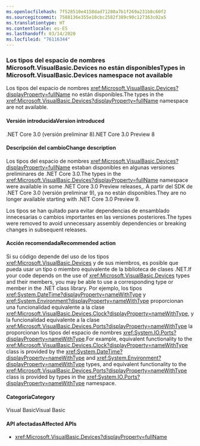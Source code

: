 ```yaml
---
ms.openlocfilehash: 7f528510e4158dad71280a7b1f269a231b8c60f2
ms.sourcegitcommit: 7588136e355e10cbc2582f389c90c127363c02a5
ms.translationtype: HT
ms.contentlocale: es-ES
ms.lasthandoff: 03/14/2020
ms.locfileid: "76116344"
---
```

### <a name="types-in-microsoftvisualbasicdevices-namespace-not-available"></a><span data-ttu-id="cf403-101">Los tipos del espacio de nombres Microsoft.VisualBasic.Devices no están disponibles</span><span class="sxs-lookup"><span data-stu-id="cf403-101">Types in Microsoft.VisualBasic.Devices namespace not available</span></span>

<span data-ttu-id="cf403-102">Los tipos del espacio de nombres <xref:Microsoft.VisualBasic.Devices?displayProperty=fullName> no están disponibles.</span><span class="sxs-lookup"><span data-stu-id="cf403-102">The types in the <xref:Microsoft.VisualBasic.Devices?displayProperty=fullName> namespace are not available.</span></span>

#### <a name="version-introduced"></a><span data-ttu-id="cf403-103">Versión introducida</span><span class="sxs-lookup"><span data-stu-id="cf403-103">Version introduced</span></span>

<span data-ttu-id="cf403-104">.NET Core 3.0 (versión preliminar 8)</span><span class="sxs-lookup"><span data-stu-id="cf403-104">.NET Core 3.0 Preview 8</span></span>

#### <a name="change-description"></a><span data-ttu-id="cf403-105">Descripción del cambio</span><span class="sxs-lookup"><span data-stu-id="cf403-105">Change description</span></span>

<span data-ttu-id="cf403-106">Los tipos del espacio de nombres <xref:Microsoft.VisualBasic.Devices?displayProperty=fullName> estaban disponibles en algunas versiones preliminares de .NET Core 3.0.</span><span class="sxs-lookup"><span data-stu-id="cf403-106">The types in the <xref:Microsoft.VisualBasic.Devices?displayProperty=fullName> namespace were available in some .NET Core 3.0 Preview releases,.</span></span> <span data-ttu-id="cf403-107">A partir del SDK de .NET Core 3.0 (versión preliminar 9), ya no están disponibles.</span><span class="sxs-lookup"><span data-stu-id="cf403-107">They are no longer available starting with .NET Core 3.0 Preview 9.</span></span>

<span data-ttu-id="cf403-108">Los tipos se han quitado para evitar dependencias de ensamblado innecesarias o cambios importantes en las versiones posteriores.</span><span class="sxs-lookup"><span data-stu-id="cf403-108">The types were removed to avoid unnecessary assembly dependencies or breaking changes in subsequent releases.</span></span>

#### <a name="recommended-action"></a><span data-ttu-id="cf403-109">Acción recomendada</span><span class="sxs-lookup"><span data-stu-id="cf403-109">Recommended action</span></span>

<span data-ttu-id="cf403-110">Si su código depende del uso de los tipos <xref:Microsoft.VisualBasic.Devices> y de sus miembros, es posible que pueda usar un tipo o miembro equivalente de la biblioteca de clases .NET.</span><span class="sxs-lookup"><span data-stu-id="cf403-110">If your code depends on the use of <xref:Microsoft.VisualBasic.Devices> types and their members, you may be able to use a corresponding type or member in the .NET class library.</span></span> <span data-ttu-id="cf403-111">Por ejemplo, los tipos <xref:System.DateTime?displayProperty=nameWithType> y <xref:System.Environment?displayProperty=nameWithType> proporcionan una funcionalidad equivalente a la clase <xref:Microsoft.VisualBasic.Devices.Clock?displayProperty=nameWithType>, y la funcionalidad equivalente a la clase <xref:Microsoft.VisualBasic.Devices.Ports?displayProperty=nameWithType> la proporcionan los tipos del espacio de nombres <xref:System.IO.Ports?displayProperty=nameWithType>.</span><span class="sxs-lookup"><span data-stu-id="cf403-111">For example, equivalent functionality to the <xref:Microsoft.VisualBasic.Devices.Clock?displayProperty=nameWithType> class is provided by the <xref:System.DateTime?displayProperty=nameWithType> and <xref:System.Environment?displayProperty=nameWithType> types, and equivalent functionality to the <xref:Microsoft.VisualBasic.Devices.Ports?displayProperty=nameWithType> class is provided by types in the <xref:System.IO.Ports?displayProperty=nameWithType> namespace.</span></span>

#### <a name="category"></a><span data-ttu-id="cf403-112">Categoría</span><span class="sxs-lookup"><span data-stu-id="cf403-112">Category</span></span>

<span data-ttu-id="cf403-113">Visual Basic</span><span class="sxs-lookup"><span data-stu-id="cf403-113">Visual Basic</span></span>

#### <a name="affected-apis"></a><span data-ttu-id="cf403-114">API afectadas</span><span class="sxs-lookup"><span data-stu-id="cf403-114">Affected APIs</span></span>

- <xref:Microsoft.VisualBasic.Devices?displayProperty=fullName>

<!--

### Affected APIs

- `N:Microsoft.VisualBasic.Devices`

-->

